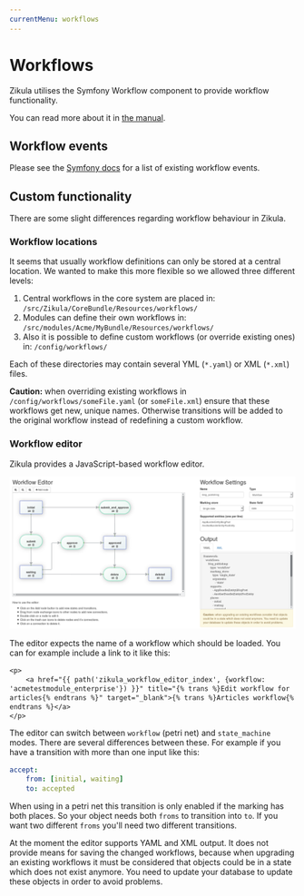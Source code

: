 ```yaml
---
currentMenu: workflows
---
```

# Workflows

Zikula utilises the Symfony Workflow component to provide workflow functionality.

You can read more about it in [the manual](https://symfony.com/doc/master/components/workflow.html).

## Workflow events

Please see the [Symfony docs](https://symfony.com/doc/current/workflow/usage.html#using-events) for a list of existing workflow events.

## Custom functionality

There are some slight differences regarding workflow behaviour in Zikula.

### Workflow locations

It seems that usually workflow definitions can only be stored at a central location. We wanted to make this more flexible so we allowed three different levels:

1. Central workflows in the core system are placed in: `/src/Zikula/CoreBundle/Resources/workflows/`
2. Modules can define their own workflows in: `/src/modules/Acme/MyBundle/Resources/workflows/`
3. Also it is possible to define custom workflows (or override existing ones) in: `/config/workflows/`

Each of these directories may contain several YML (`*.yaml`) or XML (`*.xml`) files.

**Caution:** when overriding existing workflows in `/config/workflows/someFile.yaml` (or `someFile.xml`) ensure that these workflows get new, unique names. Otherwise transitions will be added to the original workflow instead of redefining a custom workflow.

### Workflow editor

Zikula provides a JavaScript-based workflow editor.

![Workflow editor](images/workflow_ui.png)

The editor expects the name of a workflow which should be loaded. You can for example include a link to it like this:

```twig
<p>
    <a href="{{ path('zikula_workflow_editor_index', {workflow: 'acmetestmodule_enterprise'}) }}" title="{% trans %}Edit workflow for articles{% endtrans %}" target="_blank">{% trans %}Articles workflow{% endtrans %}</a>
</p>
```

The editor can switch between `workflow` (petri net) and `state_machine` modes. There are several differences between these. For example if you have a transition with more than one input like this:

```yaml
accept:
    from: [initial, waiting]
    to: accepted
```

When using in a petri net this transition is only enabled if the marking has both places. So your object needs both `froms` to transition into `to`. If you want two different `froms` you'll need two different transitions.

At the moment the editor supports YAML and XML output. It does not provide means for saving the changed workflows, because when upgrading an existing workflows it must be considered that objects could be in a state which does not exist anymore. You need to update your database to update these objects in order to avoid problems.
